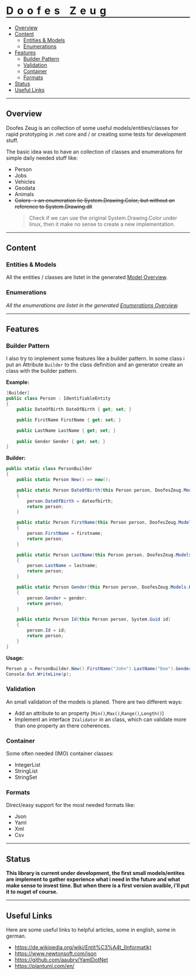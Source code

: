 <h1 style="font-weight:bold; letter-spacing: 10px; border-bottom: 2px solid black;">Doofes Zeug</h1>

- [Overview](#overview)
- [Content](#content)
  - [Entities & Models](#entities--models)
  - [Enumerations](#enumerations)
- [Features](#features)
  - [Builder Pattern](#builder-pattern)
  - [Validation](#validation)
  - [Container](#container)
  - [Formats](#formats)
- [Status](#status)
- [Useful Links](#useful-links)

---

## Overview

Doofes Zeug is an collection of some useful models/entities/classes for rapid prototyping in .net core and / or creating some tests for development stuff.

The basic idea was to have an collection of classes and enumerations for simple daily needed stuff like:
- Person
- Jobs
- Vehicles
- Geodata
- Animals
- ~~Colors -> an enumeration lie System.Drawing.Color, but without an reference to System.Drawing.dll~~
  > Check if we can use the original System.Drawing.Color under linux, then it make no sense to create a new implementation.

---

## Content 

### Entities & Models

All the entities / classes are listet in the generated [Model Overview](./Documentation/Generated/Models/README.md).

### Enumerations

*All the enumerations are listet in the generated [Enumerations Overview](./Documentation/Generated/Enumerations/README.md).*

---

## Features

### Builder Pattern

I also try to implement some features like a builder pattern. In some class i put an Attribute `Builder` to the class definition
and an generator create an class with the builder pattern.

**Example:**

```cs
[Builder]
public class Person : IdentifiableEntity
{
    public DateOfBirth DateOfBirth { get; set; }

    public FirstName FirstName { get; set; }

    public LastName LastName { get; set; }
    
    public Gender Gender { get; set; }
}
```

**Builder:**

```cs
public static class PersonBuilder
{
    public static Person New() => new();

    public static Person DateOfBirth(this Person person, DoofesZeug.Models.Human.DateOfBirth dateofbirth)
    {
        person.DateOfBirth = dateofbirth;
        return person;
    }

    public static Person FirstName(this Person person, DoofesZeug.Models.Human.FirstName firstname)
    {
        person.FirstName = firstname;
        return person;
    }

    public static Person LastName(this Person person, DoofesZeug.Models.Human.LastName lastname)
    {
        person.LastName = lastname;
        return person;
    }

    public static Person Gender(this Person person, DoofesZeug.Models.Human.Gender gender)
    {
        person.Gender = gender;
        return person;
    }

    public static Person Id(this Person person, System.Guid id)
    {
        person.Id = id;
        return person;
    }
}
```

**Usage:**

```cs
Person p = PersonBuilder.New().FirstName("John").LastName("Doe").Gender(Gender.Male).DateOfBirth((25, 05, 1942));
Console.Out.WriteLine(p);
```

### Validation

An small validation of the models is planed. There are two different ways:
- Add an attribute to an property (`Min()`,`Max()`,`Range()`,`Length()`)
- Implement an interface `IValidator` in an class, which can validate more than one property an there coherences.

### Container

Some often needed (IMO) container classes:
- IntegerList
- StringList
- StringSet

### Formats

Direct/easy support for the most needed formats like:
- Json
- Yaml
- Xml
- Csv

---

## Status

**This library is current under development, the first small models/entites are implement 
to gather experience what i need in the future and what make sense to invest time.
But when there is a first version avaible, i'll put it to nuget of course.**

---

## Useful Links

Here are some useful links to helpful articles, some in english, some in german.

- https://de.wikipedia.org/wiki/Entit%C3%A4t_(Informatik)
- https://www.newtonsoft.com/json
- https://github.com/aaubry/YamlDotNet
- https://plantuml.com/en/